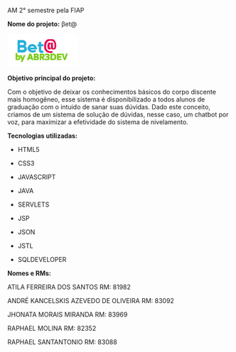 AM 2° semestre pela FIAP

**Nome do projeto:**
βet@

![BetaLogo](https://raw.githubusercontent.com/raphaelcamar/Chatbot-Voice---IBM-watson/master/abr3devam/WebContent/img/imgLogo.png)

**Objetivo principal do projeto:**

Com o objetivo de deixar os conhecimentos básicos do corpo discente mais homogêneo, esse 
sistema é disponibilizado a todos alunos de graduação com o intuido de sanar suas dúvidas. 
Dado este conceito, criamos de um sistema de solução de dúvidas, nesse caso, um chatbot por voz, para 
maximizar a efetividade do sistema de nivelamento.

**Tecnologias utilizadas:**

- HTML5

- CSS3

- JAVASCRIPT

- JAVA

- SERVLETS

- JSP

- JSON

- JSTL

- SQLDEVELOPER



**Nomes e RMs:**

ATILA FERREIRA DOS SANTOS RM: 81982

ANDRÉ KANCELSKIS AZEVEDO DE OLIVEIRA RM: 83092

JHONATA MORAIS MIRANDA RM: 83969

RAPHAEL MOLINA RM: 82352

RAPHAEL SANTANTONIO RM: 83088
